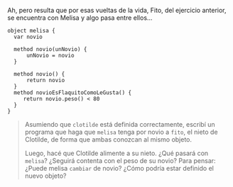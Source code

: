 Ah, pero resulta que por esas vueltas de la vida, Fito, del ejercicio anterior, se encuentra con Melisa y algo pasa entre ellos... 

```wollok
object melisa {
  var novio
   
  method novio(unNovio) {
      unNovio = novio
  }
  
  method novio() { 
      return novio
  }
  method novioEsFlaquitoComoLeGusta() {
     return novio.peso() < 80
  }
}
```

> Asumiendo que `clotilde` está definida correctamente, escribí un programa que haga que `melisa` tenga por novio a `fito`, el nieto de Clotilde, de forma que ambas conozcan al mismo objeto. 
> 
> Luego, hacé que Clotilde alimente a su nieto. ¿Qué pasará con `melisa`? ¿Seguirá contenta con el peso de su novio? 
> Para pensar: ¿Puede melisa `cambiar` de novio? ¿Cómo podría estar definido el nuevo objeto?   
